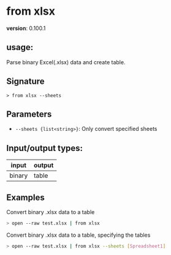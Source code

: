 # from xlsx

**version**: 0.100.1

## **usage**:

Parse binary Excel(.xlsx) data and create table.

## Signature

`> from xlsx --sheets`

## Parameters

- `--sheets {list<string>}`: Only convert specified sheets

## Input/output types:

| input  | output |
| ------ | ------ |
| binary | table  |

## Examples

Convert binary .xlsx data to a table

```bash
> open --raw test.xlsx | from xlsx
```

Convert binary .xlsx data to a table, specifying the tables

```bash
> open --raw test.xlsx | from xlsx --sheets [Spreadsheet1]
```
